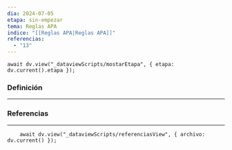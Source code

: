 ```yaml
---
dia: 2024-07-05
etapa: sin-empezar
tema: Reglas APA
indice: "[[Reglas APA|Reglas APA]]"
referencias:
  - "13"
---
```

```dataviewjs
await dv.view("_dataviewScripts/mostarEtapa", { etapa: dv.current().etapa });
```
### Definición
---




### Referencias
---
```dataviewjs
    await dv.view("_dataviewScripts/referenciasView", { archivo: dv.current() });
```